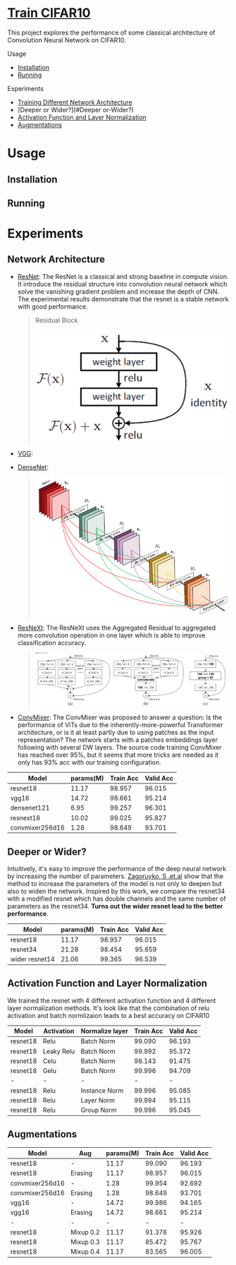 # [Train CIFAR10](https://github.com/hongyaohongyao/train_cifar)

This project explores the performance of some classical architecture of Convolution Neural Network on CIFAR10. 

Usage

- [Installation](#Installation)
- [Running](#Running) 

Experiments

- [Training Different Network Architecture](#network-Architecture)
- [Deeper or Wider?](#Deeper or-Wider?) 
- [Activation Function and Layer Normalization](#Activation-Function-and-Layer-Normalization)
- [Augmentations](#Augmentations)

# Usage

## Installation



## Running



# Experiments

## Network Architecture

- [ResNet](https://arxiv.org/abs/1512.03385): The ResNet is a classical and strong baseline in compute vision. It introduce the residual structure into convolution neural network which solve the vanishing gradient problem and increase the depth of CNN. The experimental results demonstrate that the resnet is a stable network with good performance. 

  > Residual Block
  >
  > ![image-20221024215405990](assets/README/image-20221024215405990.png)

- [VGG](https://arxiv.org/abs/1409.1556):

- [DenseNet](https://arxiv.org/abs/1608.06993):

  > ![image-20221024214950826](assets/README/image-20221024214950826.png)

- [ResNeXt](https://arxiv.org/abs/1611.05431): The ResNeXt uses the Aggregated Residual to aggregated more convolution operation in one layer which is able to improve classification accuracy.

  > ![image-20221024214224765](assets/README/image-20221024214224765.png)

- [ConvMixer](https://arxiv.org/abs/2201.09792): The ConvMixer was proposed to answer a question: Is the performance of ViTs due to the inherently-more-powerful Transformer architecture, or is it at least partly due to using patches as the input representation? The network starts with a patches embeddings layer following with several DW layers. The source code training ConvMixer has reached over 95%, but it seems that more tricks are needed as it only has 93% acc with our training configuration.

| Model           | params(M) | Train Acc | Valid Acc |
| --------------- | --------- | --------- | --------- |
| resnet18        | 11.17     | 98.957    | 96.015    |
| vgg16           | 14.72     | 98.661    | 95.214    |
| densenet121     | 6.95      | 99.257    | 96.301    |
| resnext18       | 10.02     | 99.025    | 95.827    |
| convmixer256d16 | 1.28      | 98.649    | 93.701    |

## Deeper or Wider?

Intuitively, it's easy to improve the performance of the deep neural network by increasing the number of parameters. [Zagoruyko, S .et.al](https://arxiv.org/abs/1605.07146) show that the method to increase the parameters of the model is not only to deepen but also to widen the network. Inspired by this work, we compare the resnet34 with a modified resnet which has double channels and the same number of parameters as the resnet34. **Turns out the wider resnet lead to the better performance**.

| Model          | params(M) | Train Acc | Valid Acc |
| -------------- | --------- | --------- | --------- |
| resnet18       | 11.17     | 98.957    | 96.015    |
| resnet34       | 21.28     | 98.454    | 95.659    |
| wider resnet14 | 21.06     | 99.365    | 96.539    |

## Activation Function and Layer Normalization

We trained the resnet with 4 different activation function and 4 different  layer normalization methods. It's look like that the combination of relu activation and batch normlizaion leads to a best accuracy on CIFAR10

| Model    | Activation | Normalize layer | Train Acc | Valid Acc |
| -------- | ---------- | --------------- | --------- | --------- |
| resnet18 | Relu       | Batch Norm      | 99.090    | 96.193    |
| resnet18 | Leaky Relu | Batch Norm      | 99.992    | 95.372    |
| resnet18 | Celu       | Batch Norm      | 98.143    | 91.475    |
| resnet18 | Gelu       | Batch Norm      | 99.996    | 94.709    |
| -        | -          | -               | -         | -         |
| resnet18 | Relu       | Instance Norm   | 99.996    | 95.085    |
| resnet18 | Relu       | Layer Norm      | 99.994    | 95.115    |
| resnet18 | Relu       | Group Norm      | 99.996    | 95.045    |

## Augmentations

| Model           | Aug       | params(M) | Train Acc | Valid Acc |
| --------------- | --------- | --------- | --------- | --------- |
| resnet18        | -         | 11.17     | 99.090    | 96.193    |
| resnet18        | Erasing   | 11.17     | 98.957    | 96.015    |
| convmixer256d16 | -         | 1.28      | 99.954    | 92.692    |
| convmixer256d16 | Erasing   | 1.28      | 98.649    | 93.701    |
| vgg16           | -         | 14.72     | 99.986    | 94.165    |
| vgg16           | Erasing   | 14.72     | 98.661    | 95.214    |
| -               | -         | -         | -         | -         |
| resnet18        | Mixup 0.2 | 11.17     | 91.378    | 95.926    |
| resnet18        | Mixup 0.3 | 11.17     | 85.472    | 95.767    |
| resnet18        | Mixup 0.4 | 11.17     | 83.565    | 96.005    |
